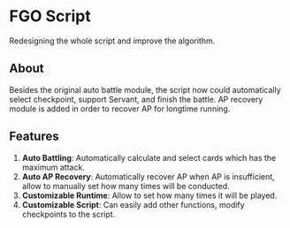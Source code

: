 # FGO Script

Redesigning the whole script and improve the algorithm.

## About
  
Besides the original auto battle module, the script now could
automatically select checkpoint, support Servant, and finish 
the battle. AP recovery module is added in order to recover 
AP for longtime running.

## Features

1. __Auto Battling__: Automatically calculate and select cards which has the maximum
attack.  
2. __Auto AP Recovery__: Automatically recover AP when AP is insufficient, allow to manually 
set how many times will be conducted.   
3. __Customizable Runtime__: Allow to set how many times it will be played.  
4. __Customizable Script__: Can easily add other functions, modify checkpoints to the script.